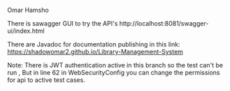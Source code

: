 Omar Hamsho

There is sawagger GUI to try the API's http://localhost:8081/swagger-ui/index.html 

There are Javadoc for documentation publishing in this link: https://shadowomar2.github.io/Library-Management-System

Note: There is JWT authentication active in this branch so the test can't be run ,
But in line 62 in WebSecurityConfig you can change the permissions for api to active test cases.

